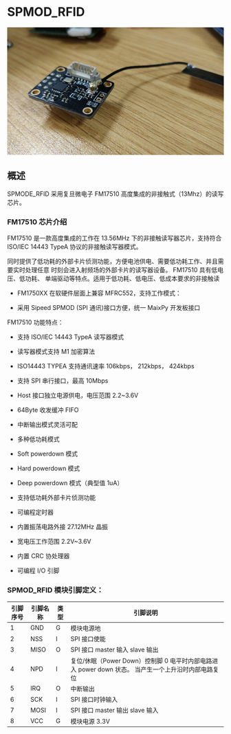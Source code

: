 # SPMOD_RFID

<img src="spmod_rfid.assets/image-20200727113936015.png" alt="image-20200727113936015" style="zoom:67%;" />

## 概述

SPMODE_RFID 采用复旦微电子 FM17510 高度集成的非接触式（13Mhz）的读写芯片。



###  FM17510 芯片介绍

FM17510 是一款高度集成的工作在 13.56MHz 下的非接触读写器芯片，支持符合 ISO/IEC 14443
TypeA 协议的非接触读写器模式。

同时提供了低功耗的外部卡片侦测功能，方便电池供电、需要低功耗工作、并且需要实时处理任意
时刻会进入射频场的外部卡片的读写器设备。
FM17510 具有低电压、低功耗、 单端驱动等特点。适用于低功耗、低电压、低成本要求的非接触读

- FM1750XX 在软硬件层面上兼容 MFRC552，支持工作模式：

- 采用 Sipeed SPMOD (SPI 通讯)接口方便，统一 MaixPy 开发板接口

FM17510  功能特点：

- 支持 ISO/IEC 14443 TypeA 读写器模式

- 读写器模式支持 M1 加密算法

- ISO14443 TYPEA 支持通讯速率 106kbps， 212kbps， 424kbps

- 支持 SPI 串行接口，最高 10Mbps

- Host 接口独立电源供电，电压范围 2.2~3.6V

- 64Byte 收发缓冲 FIFO

- 中断输出模式灵活可配

- 多种低功耗模式

- Soft powerdown 模式

- Hard powerdown 模式

- Deep powerdown 模式（典型值 1uA）

- 支持低功耗外部卡片侦测功能

- 可编程定时器

- 内置振荡电路外接 27.12MHz 晶振

- 宽电压工作范围 2.2V~3.6V

- 内置 CRC 协处理器

- 可编程 I/O 引脚



###  SPMOD_RFID 模块引脚定义：


| 引脚序号 | 引脚名称 | 类型 | 引脚说明                                                     |
| -------- | -------- | ---- | ------------------------------------------------------------ |
| 1        | GND      | G    | 模块电源地                                                     |
| 2        | NSS      | I    | SPI 接口使能                                                 |
| 3        | MISO     | O    | SPI 接口 master 输入 slave 输出                              |
| 4        | NPD      | I    | 复位/休眠（Power Down）控制脚 0 电平时内部电路进入 power down 状态。 当产生一个上升沿时内部电路复位 |
| 5        | IRQ      | O    | 中断输出                                                     |
| 6        | SCK      | I    | SPI 接口时钟输入                                             |
| 7        | MOSI     | I    | SPI 接口 master 输出 slave 输入                              |
| 8        | VCC      | G    | 模块电源 3.3V                                                |
